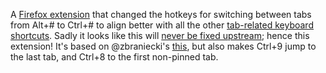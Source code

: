 A [Firefox
extension](https://addons.mozilla.org/en-US/firefox/addon/better-jump-to-tab/)
that changed the hotkeys for switching between tabs from Alt+# to Ctrl+#
to align better with all the other [tab-related keyboard
shortcuts](https://support.mozilla.org/en-US/kb/keyboard-shortcuts-perform-firefox-tasks-quickly?redirectlocale=en-US&redirectslug=Keyboard+shortcuts#w_windows-tabs).
Sadly it looks like this will [never be fixed
upstream](https://bugzilla.mozilla.org/show_bug.cgi?id=1389644); hence
this extension! It's based on @zbraniecki's
[this](https://gist.github.com/zbraniecki/000268ea27154bbccaad190dd479d226), 
but also makes Ctrl+9 jump to the last tab, and Ctrl+8 to the first
non-pinned tab.
